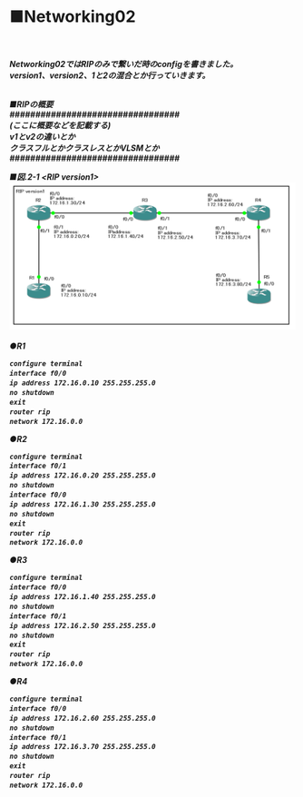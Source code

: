 <h1>■Networking02</h2><br>
<h5>Networking02ではRIPのみで繋いだ時のconfigを書きました。<br>
version1、version2、1と2の混合とか行っていきます。<br><br>

■RIPの概要<br>
#################################<br>
(ここに概要などを記載する)<br>
v1とv2の違いとか<br>
クラスフルとかクラスレスとかVLSMとか<br>
#################################<br>

■図.2-1 \<RIP version1\><br>
<img src="https://raw.githubusercontent.com/sola-akiduki/networking_info/master/NetworkConfig/images/Networking02_RIP_v1.PNG"><br><br>
●R1
```html
configure terminal
interface f0/0
ip address 172.16.0.10 255.255.255.0
no shutdown
exit
router rip
network 172.16.0.0
```
●R2
```html
configure terminal
interface f0/1
ip address 172.16.0.20 255.255.255.0
no shutdown
interface f0/0
ip address 172.16.1.30 255.255.255.0
no shutdown
exit
router rip
network 172.16.0.0
```
●R3
```html
configure terminal
interface f0/0
ip address 172.16.1.40 255.255.255.0
no shutdown
interface f0/1
ip address 172.16.2.50 255.255.255.0
no shutdown
exit
router rip
network 172.16.0.0
```
●R4
```html
configure terminal
interface f0/0
ip address 172.16.2.60 255.255.255.0
no shutdown
interface f0/1
ip address 172.16.3.70 255.255.255.0
no shutdown
exit
router rip
network 172.16.0.0
```

